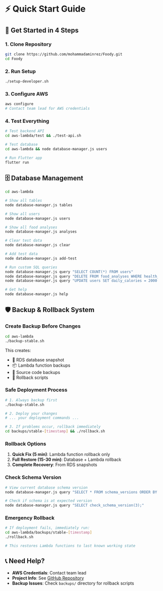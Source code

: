 # ⚡ Quick Start Guide

## 🚀 **Get Started in 4 Steps**

### 1. Clone Repository
```bash
git clone https://github.com/mohammadaminrez/Foody.git
cd Foody
```

### 2. Run Setup
```bash
./setup-developer.sh
```

### 3. Configure AWS
```bash
aws configure
# Contact team lead for AWS credentials
```

### 4. Test Everything
```bash
# Test backend API
cd aws-lambda/test && ./test-api.sh

# Test database
cd aws-lambda && node database-manager.js users

# Run Flutter app
flutter run
```

## 🗄️ **Database Management**
```bash
cd aws-lambda

# Show all tables
node database-manager.js tables

# Show all users
node database-manager.js users

# Show all food analyses
node database-manager.js analyses

# Clear test data
node database-manager.js clear

# Add test data
node database-manager.js add-test

# Run custom SQL queries
node database-manager.js query "SELECT COUNT(*) FROM users"
node database-manager.js query "DELETE FROM food_analyses WHERE health_score < 50"
node database-manager.js query "UPDATE users SET daily_calories = 2000 WHERE age < 25"

# Get help
node database-manager.js help
```

## 🛡️ **Backup & Rollback System**

### **Create Backup Before Changes**
```bash
cd aws-lambda
./backup-stable.sh
```
This creates:
- 📸 RDS database snapshot
- 📦 Lambda function backups
- 💾 Source code backups
- 🔄 Rollback scripts

### **Safe Deployment Process**
```bash
# 1. Always backup first
./backup-stable.sh

# 2. Deploy your changes
# ... your deployment commands ...

# 3. If problems occur, rollback immediately
cd backups/stable-[timestamp] && ./rollback.sh
```

### **Rollback Options**
1. **Quick Fix (5 min)**: Lambda function rollback only
2. **Full Restore (15-30 min)**: Database + Lambda rollback
3. **Complete Recovery**: From RDS snapshots

### **Check Schema Version**
```bash
# View current database schema version
node database-manager.js query "SELECT * FROM schema_versions ORDER BY version;"

# Check if schema is at expected version
node database-manager.js query "SELECT check_schema_version(3);"
```

### **Emergency Rollback**
```bash
# If deployment fails, immediately run:
cd aws-lambda/backups/stable-[timestamp]
./rollback.sh

# This restores Lambda functions to last known working state
```

## 📞 **Need Help?**
- **AWS Credentials**: Contact team lead
- **Project Info**: See [GitHub Repository](https://github.com/mohammadaminrez/Foody.git)
- **Backup Issues**: Check `backups/` directory for rollback scripts